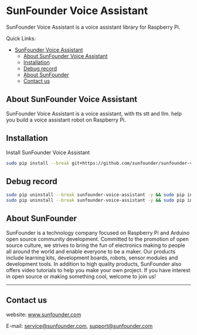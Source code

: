 # SunFounder Voice Assistant

SunFounder Voice Assistant is a voice assistant library for Raspberry Pi.

Quick Links:

- [SunFounder Voice Assistant](#sunfounder-voice-assistant)
  - [About SunFounder Voice Assistant](#about-sunfounder-voice-assistant)
  - [Installation](#installation)
  - [Debug record](#debug-record)
  - [About SunFounder](#about-sunfounder)
  - [Contact us](#contact-us)

## About SunFounder Voice Assistant

SunFounder Voice Assistant is a voice assistant, with tts stt and llm. help you build a voice assistant robot on Raspberry Pi.

## Installation

Install SunFounder Voice Assistant

```bash
sudo pip install --break git+https://github.com/sunfounder/sunfounder-voice-assistant.git
```

## Debug record

```bash
sudo pip uninstall --break sunfounder-voice-assistant -y && sudo pip install --break git+https://github.com/sunfounder/sunfounder-voice-assistant.git
sudo pip uninstall --break sunfounder-voice-assistant -y && sudo pip install --break ~/sunfounder-voice-assistant/ --break-system-packages --no-deps --no-build-isolation
```

## About SunFounder

SunFounder is a technology company focused on Raspberry Pi and Arduino open source community development. Committed to the promotion of open source culture, we strives to bring the fun of electronics making to people all around the world and enable everyone to be a maker. Our products include learning kits, development boards, robots, sensor modules and development tools. In addition to high quality products, SunFounder also offers video tutorials to help you make your own project. If you have interest in open source or making something cool, welcome to join us!

----------------------------------------------

## Contact us

website:
    www.sunfounder.com

E-mail:
    service@sunfounder.com, support@sunfounder.com

